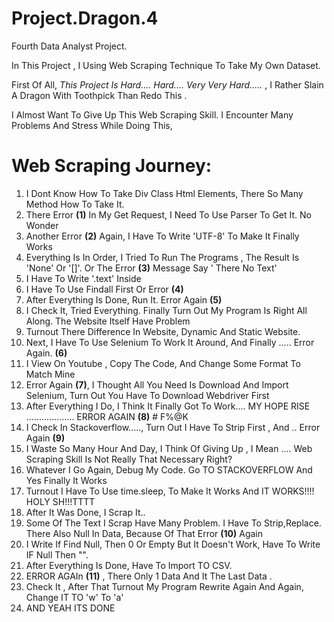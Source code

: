 # Project.Dragon.4
Fourth Data Analyst Project.

In This Project , I Using Web Scraping Technique To Take My Own Dataset.

First Of All, *This Project Is Hard.... Hard.... Very Very Hard.....* , I Rather Slain A Dragon With Toothpick Than Redo This .

I Almost Want To Give Up This Web Scraping Skill. I Encounter Many Problems And Stress While Doing This,

# Web Scraping Journey:
1. I Dont Know How To Take Div Class Html Elements, There So Many Method How To Take It. 
2. There Error **(1)** In My Get Request, I Need To Use Parser To Get It. No Wonder
3. Another Error **(2)** Again, I Have To Write 'UTF-8' To Make It Finally Works
4. Everything Is In Order, I Tried To Run The Programs , The Result Is 'None' Or '[]'. Or The Error **(3)** Message Say ' There No Text'
5. I Have To Write '.text' Inside 
6. I Have To Use Findall First Or Error **(4)**
7. After Everything Is Done, Run It. Error Again **(5)**
8. I Check It, Tried Everything. Finally Turn Out My Program Is Right All Along. The Website Itself Have Problem
9. Turnout There Difference In Website, Dynamic And Static Website.
10. Next, I Have To Use Selenium To Work It Around, And Finally .....  Error Again. **(6)**
11. I View On Youtube , Copy The Code, And Change Some Format To Match Mine
12. Error Again **(7)**, I Thought All You Need Is Download And Import Selenium, Turn Out You Have To Download Webdriver First
13. After Everything I Do, I Think It Finally Got To Work.... MY HOPE RISE ................... ERROR AGAIN **(8)** # F%@K
14. I Check In Stackoverflow.....,  Turn Out I Have To Strip First , And .. Error Again **(9)**
15. I Waste So Many Hour And Day, I Think Of Giving Up , I Mean .... Web Scraping Skill Is Not Really That Necessary Right?
16. Whatever I Go Again, Debug My Code. Go TO STACKOVERFLOW And Yes Finally It Works
17. Turnout I Have To Use time.sleep, To Make It Works And IT WORKS!!!! HOLY SH!!!TTTT
18. After It Was Done, I Scrap It..
19. Some Of The Text I Scrap Have Many Problem. I Have To Strip,Replace. There Also Null In Data, Because Of That Error **(10)** Again
20. I Write If Find Null, Then 0 Or Empty But It Doesn't Work, Have To Write IF Null Then "".
21. After Everything Is Done, Have To Import TO CSV. 
22. ERROR AGAIn **(11)** , There Only 1 Data And It The Last Data . 
23. Check It , After That Turnout My Program Rewrite Again And Again, Change IT TO 'w' To 'a'
24. AND YEAH ITS DONE
